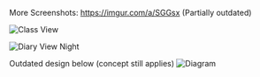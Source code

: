 More Screenshots: https://imgur.com/a/SGGsx (Partially outdated)

![Class View](http://i.imgur.com/TQGKUGS.png "Wrapper View")

![Diary View Night](https://i.imgur.com/y5rHUwj.png "Night Mode Diary")


Outdated design below (concept still applies)
![Diagram](http://i.imgur.com/eK4WpcH.png "How it works")
